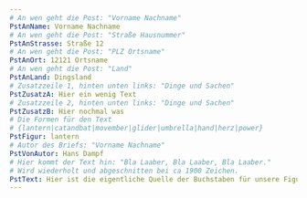 ```yaml
---
# An wen geht die Post: "Vorname Nachname"
PstAnName: Vorname Nachname
# An wen geht die Post: "Straße Hausnummer"
PstAnStrasse: Straße 12
# An wen geht die Post: "PLZ Ortsname"
PstAnOrt: 12121 Ortsname
# An wen geht die Post: "Land"
PstAnLand: Dingsland
# Zusatzzeile 1, hinten unten links: "Dinge und Sachen"
PstZusatzA: Hier ein wenig Text
# Zusatzzeile 2, hinten unten links: "Dinge und Sachen"
PstZusatzB: Hier nochmal was
# Die Formen für den Text
# {lantern|catandbat|movember|glider|umbrella|hand|herz|power}
PstFigur: lantern
# Autor des Briefs: "Vorname Nachname"
PstVonAutor: Hans Dampf
# Hier kommt der Text hin: "Bla Laaber, Bla Laaber, Bla Laaber."
# Wird wiederholt und abgeschnitten bei ca 1900 Zeichen.
PstText: Hier ist die eigentliche Quelle der Buchstaben für unsere Figuren; viel Vergnügen beim kreativen Basteln.
---
```

